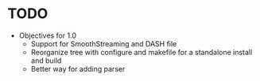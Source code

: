 TODO
====

* Objectives for 1.0
  * Support for SmoothStreaming and DASH file
  * Reorganize tree with configure and makefile for a standalone install and build
  * Better way for adding parser
